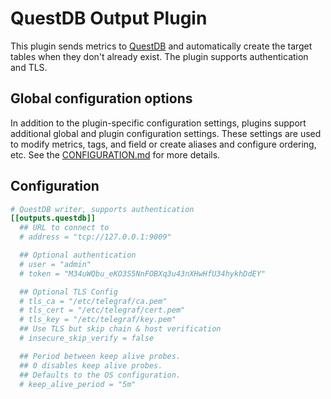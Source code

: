 # QuestDB Output Plugin

This plugin sends metrics to [QuestDB](https://questdb.io) and automatically
create the target tables when they don't already exist. The plugin supports
authentication and TLS.

## Global configuration options <!-- @/docs/includes/plugin_config.md -->

In addition to the plugin-specific configuration settings, plugins support
additional global and plugin configuration settings. These settings are used to
modify metrics, tags, and field or create aliases and configure ordering, etc.
See the [CONFIGURATION.md][CONFIGURATION.md] for more details.

[CONFIGURATION.md]: ../../../docs/CONFIGURATION.md#plugins

## Configuration

```toml @sample.conf
# QuestDB writer, supports authentication
[[outputs.questdb]]
  ## URL to connect to
  # address = "tcp://127.0.0.1:9009"

  ## Optional authentication
  # user = "admin"
  # token = "M34uWQbu_eKO3S5NnFOBXq3u43nXHwHfU34hykhDdEY"

  ## Optional TLS Config
  # tls_ca = "/etc/telegraf/ca.pem"
  # tls_cert = "/etc/telegraf/cert.pem"
  # tls_key = "/etc/telegraf/key.pem"
  ## Use TLS but skip chain & host verification
  # insecure_skip_verify = false

  ## Period between keep alive probes.
  ## 0 disables keep alive probes.
  ## Defaults to the OS configuration.
  # keep_alive_period = "5m"
```
